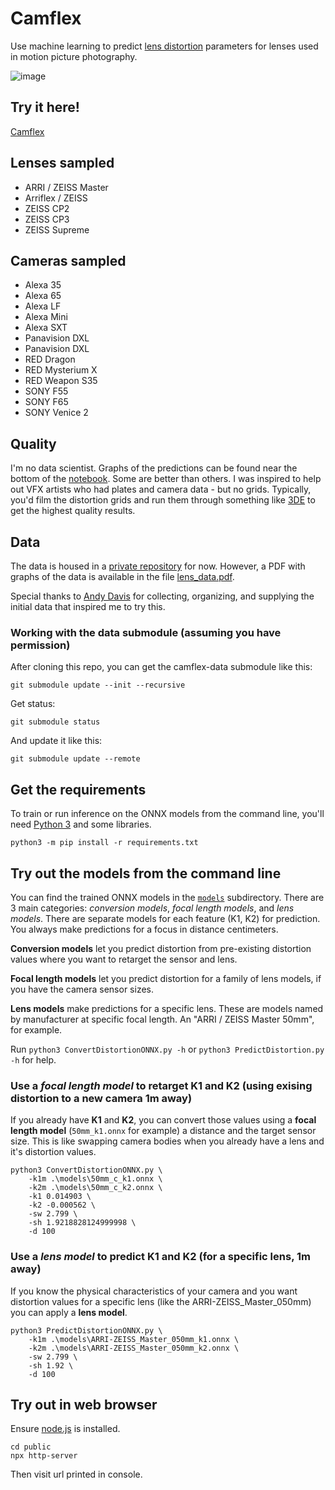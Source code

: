 # Camflex
Use machine learning to predict [lens distortion](https://en.wikipedia.org/wiki/Distortion_(optics)) parameters for lenses used in motion picture photography.

![image](natron/distort.gif)

## Try it here!

[Camflex](https://pinkwerks.github.io/camflex)


## Lenses sampled
- ARRI / ZEISS Master
- Arriflex / ZEISS
- ZEISS CP2
- ZEISS CP3
- ZEISS Supreme

## Cameras sampled
- Alexa 35
- Alexa 65
- Alexa LF
- Alexa Mini
- Alexa SXT
- Panavision DXL
- Panavision DXL
- RED Dragon
- RED Mysterium X
- RED Weapon S35
- SONY F55
- SONY F65
- SONY Venice 2

## Quality
I'm no data scientist. Graphs of the predictions can be found near the bottom of the [notebook](Camflex.ipynb). Some are better than others. I was inspired to help out VFX artists who had plates and camera data - but no grids. Typically, you'd film the distortion grids and run them through something like [3DE](https://www.3dequalizer.com/) to get the highest quality results.

## Data
The data is housed in a [private repository](https://github.com/pinkwerks/camflex-data) for now. However, a PDF with graphs of the data is available in the file [lens_data.pdf](lens_data.pdf).

Special thanks to [Andy Davis](https://imag4media.com/) for collecting, organizing, and supplying the initial data that inspired me to try this.

### Working with the data submodule (assuming you have permission)
After cloning this repo, you can get the camflex-data submodule like this:

`git submodule update --init --recursive`

Get status:

`git submodule status`

And update it like this:

`git submodule update --remote`

## Get the requirements
To train or run inference on the ONNX models from the command line, you'll need [Python 3](https://www.python.org/downloads/) and some libraries.

`python3 -m pip install -r requirements.txt`

## Try out the models from the command line
You can find the trained ONNX models in the [`models`](models) subdirectory. There are 3 main categories: *conversion models*, *focal length models*, and *lens models*. There are separate models for each feature (K1, K2) for prediction. You always make predictions for a focus in distance centimeters.

**Conversion models** let you predict distortion from pre-existing distortion values where you want to retarget the sensor and lens.

**Focal length models** let you predict distortion for a family of lens models, if you have the camera sensor sizes.

**Lens models** make predictions for a specific lens. These are models named by manufacturer at specific focal length. An "ARRI / ZEISS Master 50mm", for example.

Run `python3 ConvertDistortionONNX.py -h` or `python3 PredictDistortion.py -h` for help.

### Use a ***focal length model*** to retarget K1 and K2 (using exising distortion to a new camera 1m away)
If you already have **K1** and **K2**, you can convert those values using a **focal length model** (`50mm_k1.onnx` for example) a distance and the target sensor size. This is like swapping camera bodies when you already have a lens and it's distortion values.
```
python3 ConvertDistortionONNX.py \
    -k1m .\models\50mm_c_k1.onnx \
    -k2m .\models\50mm_c_k2.onnx \
    -k1 0.014903 \
    -k2 -0.000562 \
    -sw 2.799 \
    -sh 1.9218828124999998 \
    -d 100
```

### Use a ***lens model*** to predict K1 and K2 (for a specific lens, 1m away)
If you know the physical characteristics of your camera and you want distortion values for a specific lens (like the ARRI-ZEISS_Master_050mm) you can apply a **lens model**.

```
python3 PredictDistortionONNX.py \
    -k1m .\models\ARRI-ZEISS_Master_050mm_k1.onnx \
    -k2m .\models\ARRI-ZEISS_Master_050mm_k2.onnx \
    -sw 2.799 \
    -sh 1.92 \
    -d 100
```
## Try out in web browser
Ensure [node.js](https://nodejs.org/en/download/prebuilt-installer) is installed.
```
cd public
npx http-server
```
Then visit url printed in console.
